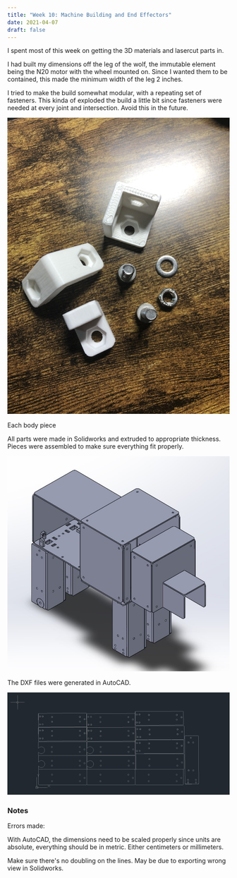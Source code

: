 ```yaml
---
title: "Week 10: Machine Building and End Effectors"
date: 2021-04-07
draft: false
---
```


I spent most of this week on getting the 3D materials and lasercut parts in.

I had built my dimensions off the leg of the wolf, the immutable element being the N20 motor with the wheel mounted on. Since I wanted them to be contained, this made the minimum width of the leg 2 inches.

I tried to make the build somewhat modular, with a repeating set of fasteners. This kinda of exploded the build a little bit since fasteners were needed at every joint and intersection. Avoid this in the future.

![Fasteners](fasteners.jpg)

Each body piece 

All parts were made in Solidworks and extruded to appropriate thickness. Pieces were assembled to make sure everything fit properly. 

![Incomplete Build](incompletebuild.jpg)

The DXF files were generated in AutoCAD.

![AutoCAD DXF](autocad.jpg)

### Notes

Errors made:

With AutoCAD, the dimensions need to be scaled properly since units are absolute, everything should be in metric. Either centimeters or millimeters.

Make sure there's no doubling on the lines. May be due to exporting wrong view in Solidworks.